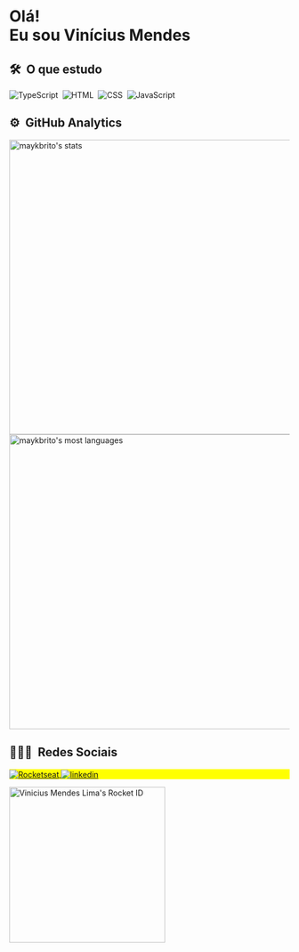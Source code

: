   

  <h1 align="left"> Olá! <img src="https://raw.githubusercontent.com/kaueMarques/kaueMarques/master/hi.gif" width="8px"></br>Eu sou Vinícius Mendes</h1>

  ## 🛠 &nbsp;O que estudo


![TypeScript](https://img.shields.io/badge/-TypeScript-05122A?style=flat&logo=typescript)&nbsp;
![HTML](https://img.shields.io/badge/-HTML-05122A?style=flat&logo=HTML5)&nbsp;
![CSS](https://img.shields.io/badge/-CSS-05122A?style=flat&logo=CSS3&logoColor=1572B6)&nbsp;
![JavaScript](https://img.shields.io/badge/-JavaScript-05122A?style=flat&logo=javascript)&nbsp;

  
  ## ⚙️ &nbsp;GitHub Analytics
  
  <p align="left">
<img width="530em" src="https://github-readme-stats.vercel.app/api?username=ViniciusMendesLima&show_icons=true&theme=vision-friendly-dark" alt="maykbrito's stats"/>
<img width="530em" src="https://github-readme-stats.vercel.app/api/top-langs/?username=ViniciusMendesLima&layout=compact&theme=vision-friendly-dark" alt="maykbrito's most languages"/>
</p>

## 👨🏽‍🦲 &nbsp;Redes Sociais

<p align="left" style="background:yellow">

<a href="https://app.rocketseat.com.br/me/vinicius-mendes-lima-03344" target="_blank">
  <img align="center" src="https://img.shields.io/badge/-ViniciusMendes(Rocketseat)-05122A?style=flat&logo=Rocketseat" alt="Rocketseat"/>  
</a>
<a href="https://www.linkedin.com/in/vinicius-mendes-lima-73409872" target="_blank">
  <img align="center" src="https://img.shields.io/badge/-ViniciusMendes-05122A?style=flat&logo=linkedin" alt="linkedin"/>
</p>
  
<!--
**ViniciusMendesLima/ViniciusMendesLima** is a ✨ _special_ ✨ repository because its `README.md` (this file) appears on your GitHub profile.

Here are some ideas to get you started:

- 🔭 I’m currently working on ...
- 🌱 I’m currently learning ...
- 👯 I’m looking to collaborate on ...
- 🤔 I’m looking for help with ...
- 💬 Ask me about ...
- 📫 How to reach me: ...
- 😄 Pronouns: ...
- ⚡ Fun fact: ...
-->

<a href="https://app.rocketseat.com.br/me/vinicius-mendes-lima-03344"><img src="www.linkedin.com/in/vinicius-mendes-lima-73409872" width="280" alt="Vinicius Mendes Lima's Rocket ID"/></a>

